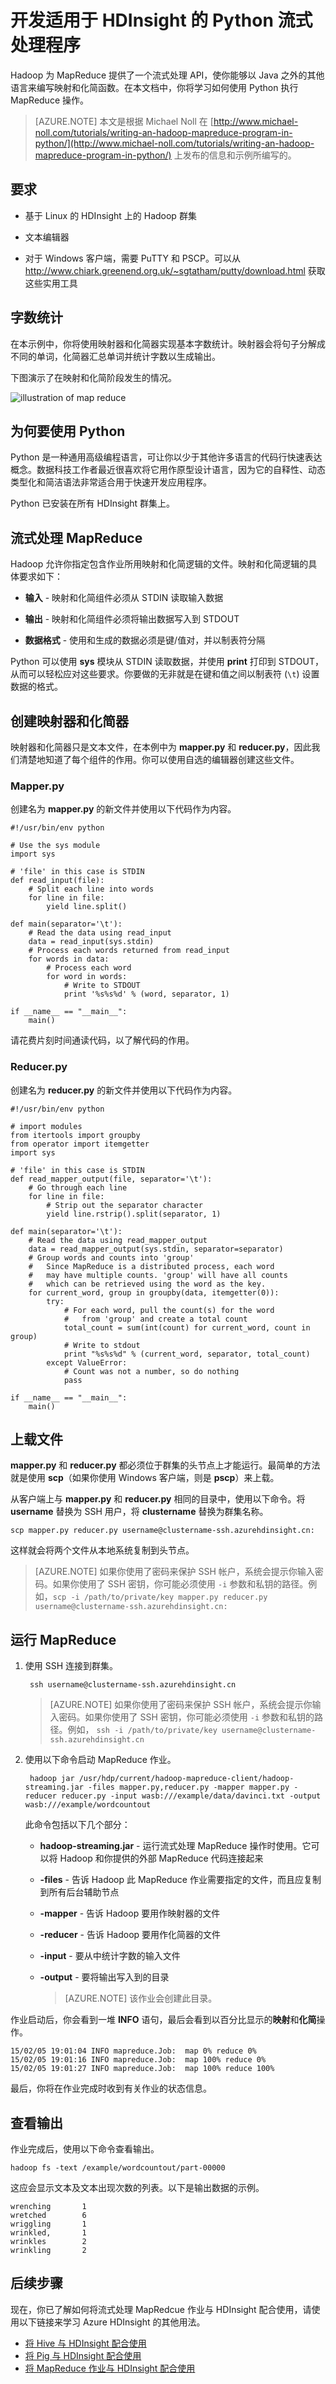 <properties
   pageTitle="使用 HDInsight 开发 Python MapReduce 作业 | Azure"
   description="了解如何在基于 Linux 的 HDInsight 群集上创建和运行 Python MapReduce 作业。"
   services="hdinsight"
   documentationCenter=""
   authors="Blackmist"
   manager="paulettm"
   editor="cgronlun"/>
<tags ms.service="hdinsight"
    ms.date="02/18/2015"
    wacn.date="04/15/2015"
    />


# 开发适用于 HDInsight 的 Python 流式处理程序

Hadoop 为 MapReduce 提供了一个流式处理 API，使你能够以 Java 之外的其他语言来编写映射和化简函数。在本文档中，你将学习如何使用 Python 执行 MapReduce 操作。

> [AZURE.NOTE] 本文是根据 Michael Noll 在 [http://www.michael-noll.com/tutorials/writing-an-hadoop-mapreduce-program-in-python/](http://www.michael-noll.com/tutorials/writing-an-hadoop-mapreduce-program-in-python/) 上发布的信息和示例所编写的。

## 要求

* 基于 Linux 的 HDInsight 上的 Hadoop 群集

* 文本编辑器

* 对于 Windows 客户端，需要 PuTTY 和 PSCP。可以从 <a href="http://www.chiark.greenend.org.uk/~sgtatham/putty/download.html" target="_blank">http://www.chiark.greenend.org.uk/~sgtatham/putty/download.html</a> 获取这些实用工具

## 字数统计

在本示例中，你将使用映射器和化简器实现基本字数统计。映射器会将句子分解成不同的单词，化简器汇总单词并统计字数以生成输出。

下图演示了在映射和化简阶段发生的情况。

![illustration of map reduce](./media/hdinsight-hadoop-streaming-python/HDI.WordCountDiagram.png)

## 为何要使用 Python

Python 是一种通用高级编程语言，可让你以少于其他许多语言的代码行快速表达概念。数据科技工作者最近很喜欢将它用作原型设计语言，因为它的自释性、动态类型化和简洁语法非常适合用于快速开发应用程序。

Python 已安装在所有 HDInsight 群集上。

## 流式处理 MapReduce

Hadoop 允许你指定包含作业所用映射和化简逻辑的文件。映射和化简逻辑的具体要求如下：

* **输入** - 映射和化简组件必须从 STDIN 读取输入数据

* **输出** - 映射和化简组件必须将输出数据写入到 STDOUT

* **数据格式** - 使用和生成的数据必须是键/值对，并以制表符分隔

Python 可以使用 **sys** 模块从 STDIN 读取数据，并使用 **print** 打印到 STDOUT，从而可以轻松应对这些要求。你要做的无非就是在键和值之间以制表符 (`\t`) 设置数据的格式。

## 创建映射器和化简器

映射器和化简器只是文本文件，在本例中为 **mapper.py** 和 **reducer.py**，因此我们清楚地知道了每个组件的作用。你可以使用自选的编辑器创建这些文件。

### Mapper.py

创建名为 **mapper.py** 的新文件并使用以下代码作为内容。

	#!/usr/bin/env python

	# Use the sys module
	import sys

	# 'file' in this case is STDIN
	def read_input(file):
		# Split each line into words
		for line in file:
			yield line.split()

	def main(separator='\t'):
		# Read the data using read_input
		data = read_input(sys.stdin)
		# Process each words returned from read_input
		for words in data:
			# Process each word
			for word in words:
				# Write to STDOUT
				print '%s%s%d' % (word, separator, 1)

	if __name__ == "__main__":
		main()

请花费片刻时间通读代码，以了解代码的作用。

### Reducer.py

创建名为 **reducer.py** 的新文件并使用以下代码作为内容。

	#!/usr/bin/env python
	
	# import modules
	from itertools import groupby
	from operator import itemgetter
	import sys
	
	# 'file' in this case is STDIN
	def read_mapper_output(file, separator='\t'):
		# Go through each line
	    for line in file:
			# Strip out the separator character
	        yield line.rstrip().split(separator, 1)
	
	def main(separator='\t'):
	    # Read the data using read_mapper_output
	    data = read_mapper_output(sys.stdin, separator=separator)
		# Group words and counts into 'group'
		#   Since MapReduce is a distributed process, each word
        #   may have multiple counts. 'group' will have all counts
        #   which can be retrieved using the word as the key.
	    for current_word, group in groupby(data, itemgetter(0)):
	        try:
				# For each word, pull the count(s) for the word
				#   from 'group' and create a total count
	            total_count = sum(int(count) for current_word, count in group)
				# Write to stdout
	            print "%s%s%d" % (current_word, separator, total_count)
	        except ValueError:
	            # Count was not a number, so do nothing
	            pass
	
	if __name__ == "__main__":
	    main()

## 上载文件

**mapper.py** 和 **reducer.py** 都必须位于群集的头节点上才能运行。最简单的方法就是使用 **scp**（如果你使用 Windows 客户端，则是 **pscp**）来上载。

从客户端上与 **mapper.py** 和 **reducer.py** 相同的目录中，使用以下命令。将 **username** 替换为 SSH 用户，将 **clustername** 替换为群集名称。

	scp mapper.py reducer.py username@clustername-ssh.azurehdinsight.cn:

这样就会将两个文件从本地系统复制到头节点。

> [AZURE.NOTE] 如果你使用了密码来保护 SSH 帐户，系统会提示你输入密码。如果你使用了 SSH 密钥，你可能必须使用 `-i` 参数和私钥的路径。例如，`scp -i /path/to/private/key mapper.py reducer.py username@clustername-ssh.azurehdinsight.cn:`

## 运行 MapReduce

1. 使用 SSH 连接到群集。

		ssh username@clustername-ssh.azurehdinsight.cn

	> [AZURE.NOTE] 如果你使用了密码来保护 SSH 帐户，系统会提示你输入密码。如果你使用了 SSH 密钥，你可能必须使用 `-i` 参数和私钥的路径。例如， `ssh -i /path/to/private/key username@clustername-ssh.azurehdinsight.cn`

2. 使用以下命令启动 MapReduce 作业。

		hadoop jar /usr/hdp/current/hadoop-mapreduce-client/hadoop-streaming.jar -files mapper.py,reducer.py -mapper mapper.py -reducer reducer.py -input wasb:///example/data/davinci.txt -output wasb:///example/wordcountout

	此命令包括以下几个部分：

	* **hadoop-streaming.jar** - 运行流式处理 MapReduce 操作时使用。它可以将 Hadoop 和你提供的外部 MapReduce 代码连接起来
	
	* **-files** - 告诉 Hadoop 此 MapReduce 作业需要指定的文件，而且应复制到所有后台辅助节点

	* **-mapper** - 告诉 Hadoop 要用作映射器的文件

	* **-reducer** - 告诉 Hadoop 要用作化简器的文件

	* **-input** - 要从中统计字数的输入文件

	* **-output** - 要将输出写入到的目录

		> [AZURE.NOTE] 该作业会创建此目录。

作业启动后，你会看到一堆 **INFO** 语句，最后会看到以百分比显示的**映射**和**化简**操作。

	15/02/05 19:01:04 INFO mapreduce.Job:  map 0% reduce 0%
	15/02/05 19:01:16 INFO mapreduce.Job:  map 100% reduce 0%
	15/02/05 19:01:27 INFO mapreduce.Job:  map 100% reduce 100%

最后，你将在作业完成时收到有关作业的状态信息。

## 查看输出

作业完成后，使用以下命令查看输出。

	hadoop fs -text /example/wordcountout/part-00000

这应会显示文本及文本出现次数的列表。以下是输出数据的示例。

	wrenching       1
	wretched        6
	wriggling       1
	wrinkled,       1
	wrinkles        2
	wrinkling       2

## 后续步骤

现在，你已了解如何将流式处理 MapRedcue 作业与 HDInsight 配合使用，请使用以下链接来学习 Azure HDInsight 的其他用法。

* [将 Hive 与 HDInsight 配合使用](/documentation/articles/hdinsight-use-hive/)
* [将 Pig 与 HDInsight 配合使用](/documentation/articles/hdinsight-use-pig/)
* [将 MapReduce 作业与 HDInsight 配合使用](/documentation/articles/hdinsight-use-mapreduce)

<!--HONumber=50-->